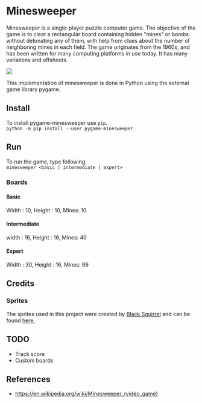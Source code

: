 # Minesweeper
Minesweeper is a single-player puzzle computer game. The objective of the game is to clear a rectangular board containing hidden "mines" or bombs without detonating any of them, with help from clues about the number of neighboring mines in each field. The game originates from the 1960s, and has been written for many computing platforms in use today. It has many variations and offshoots.

![](https://raw.githubusercontent.com/andreasisnes/minesweeper/master/screenshots/ingame.png)

This implementation of minesweeper is done in Python using the external game library pygame.

## Install
To install pygame-minesweeper use `pip`.<br/>
`python -m pip install --user pygame-minesweeper`

## Run
To run the game, type following.<br/>
`minesweeper <basic | intermediate | expert>`

### Boards
#### Basic
Width : 10, Height : 10, Mines: 10

#### Intermediate
width : 16, Height : 16, Mines: 40

#### Expert
Width : 30, Height : 16, Mines: 99


## Credits
### Sprites

The sprites used in this project were created by [Black Squirrel](https://www.spriters-resource.com/submitter/Black+Squirrel/) and can be found [here.](https://www.spriters-resource.com/pc_computer/minesweeper/sheet/19849/)

## TODO
* Track score
* Custom boards

## References
* https://en.wikipedia.org/wiki/Minesweeper_(video_game)
